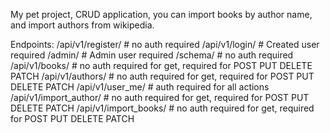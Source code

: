 My pet project, CRUD application, you can import books by author name, and import authors from wikipedia.


Endpoints:
/api/v1/register/ # no auth required
/api/v1/login/ # Created user required
/admin/ # Admin user required
/schema/ # no auth required
/api/v1/books/ # no auth required for get, required for POST PUT DELETE PATCH
/api/v1/authors/ # no auth required for get, required for POST PUT DELETE PATCH
/api/v1/user_me/ # auth required for all actions
/api/v1/import_author/ # no auth required for get, required for POST PUT DELETE PATCH
/api/v1/import_books/ # no auth required for get, required for POST PUT DELETE PATCH





